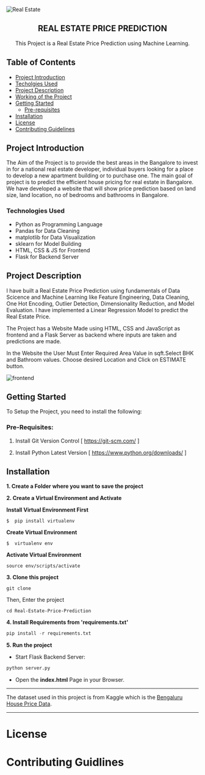 ![Real Estate](https://user-images.githubusercontent.com/87313208/175820600-12c84fd7-4d71-4b66-b1c3-f7723e162109.png)

<p align="center">
  <h2 align="center">REAL ESTATE PRICE PREDICTION</h2>

  <p align="center">
    This Project is a Real Estate Price Prediction using Machine Learning.
  </p>
</p>

## Table of Contents 
* [Project Introduction](#project-introduction)
* [Techolgies Used](#technologies-used)
* [Project Description](#project-description)
* [Working of the Project](#working-of-the-project)
* [Getting Started](#getting-started)
  * [Pre-requisites](#pre-requisites)
* [Installation](#installation)
* [License](#license)
* [Contributing Guidelines](#contributing-guidlines)

## Project Introduction

The Aim of the Project is to provide the best areas in the Bangalore to invest in for a national real estate developer, individual buyers looking for a place to develop a new apartment building or to purchase one.
The main goal of project is to predict the efficient house pricing for real estate in Bangalore.
We have developed a website that will show price prediction based on land size, land location, no of bedrooms and bathrooms in Bangalore.

### Technologies Used

* Python as Programming Language
* Pandas for Data Cleaning
* matplotlib for Data Visualization
* sklearn for Model Building
* HTML, CSS & JS for Frontend
* Flask for Backend Server

## Project Description

I have built a Real Estate Price Prediction using fundamentals of Data Scicence and Machine Learning like
Feature Engineering, Data Cleaning, One Hot Encoding, Outlier Detection, Dimensionality Reduction, and Model Evaluation.
I have implemented a Linear Regression Model to predict the Real Estate Price. 

The Project has a Website Made using HTML, CSS and JavaScript as frontend and a Flask Server as backend where inputs are taken and predictions are made.

In the Website the User Must Enter Required Area Value in sqft.Select BHK and Bathroom values.
Choose desired Location and Click on ESTIMATE button.

![frontend](https://user-images.githubusercontent.com/87313208/175927449-aca93888-1e1c-4cda-8884-c1cea1f4a697.png)


## Getting Started 

To Setup the Project, you need to install the following:

### Pre-Requisites:

1. Install Git Version Control
[ https://git-scm.com/ ]

2. Install Python Latest Version
[ https://www.python.org/downloads/ ]


## Installation

**1. Create a Folder where you want to save the project**

**2. Create a Virtual Environment and Activate**

**Install Virtual Environment First**
```
$  pip install virtualenv
```

**Create Virtual Environment**

```
$  virtualenv env
```

**Activate Virtual Environment**

```
source env/scripts/activate
```

**3. Clone this project**
```
git clone 
```

Then, Enter the project
```
cd Real-Estate-Price-Prediction
```


**4. Install Requirements from 'requirements.txt'**
```python
pip install -r requirements.txt
```

**5. Run the project**

* Start Flask Backend Server:
```python
python server.py
```

* Open the **index.html** Page in your Browser.

---
The dataset used in this project is from Kaggle which is the [Bengaluru House Price Data](https://www.kaggle.com/amitabhajoy/bengaluru-house-price-data).

---
# License



# Contributing Guidlines

